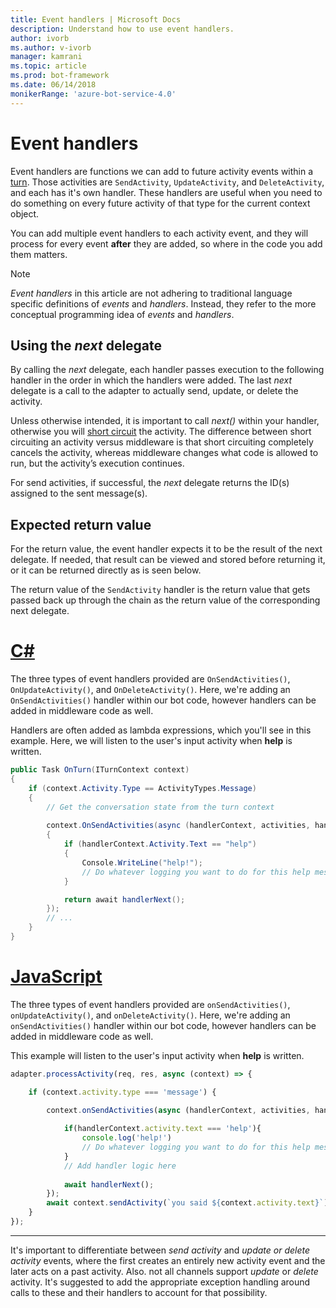 ```yaml
---
title: Event handlers | Microsoft Docs
description: Understand how to use event handlers.
author: ivorb
ms.author: v-ivorb
manager: kamrani
ms.topic: article
ms.prod: bot-framework
ms.date: 06/14/2018
monikerRange: 'azure-bot-service-4.0'
---
```


# Event handlers

Event handlers are functions we can add to future activity events within a [turn](bot-builder-basics.md#defining-a-turn). Those activities are `SendActivity`, `UpdateActivity`, and `DeleteActivity`, and each has it's own handler. These handlers are useful when you need to do something on every future activity of that type for the current context object.

You can add multiple event handlers to each activity event, and they will process for every event **after** they are added, so where in the code you add them matters.

> [!NOTE]
> *Event handlers* in this article are not adhering to traditional language specific definitions of *events* and *handlers*. Instead, they refer to the more conceptual programming idea of *events* and *handlers*.

## Using the *next* delegate

By calling the *next* delegate, each handler passes execution to the following handler in the order in which the handlers were added. The last *next* delegate is a call to the adapter to actually send, update, or delete the activity.

Unless otherwise intended, it is important to call *next()* within your handler, otherwise you will [short circuit](bot-builder-create-middleware.md#short-circuit-routing) the activity. The difference between short circuiting an activity versus middleware is that short circuiting completely cancels the activity, whereas middleware changes what code is allowed to run, but the activity’s execution continues.

For send activities, if successful, the *next* delegate returns the ID(s) assigned to the sent message(s).

## Expected return value

For the return value, the event handler expects it to be the result of the next delegate. If needed, that result can be viewed and stored before returning it, or it can be returned directly as is seen below.

The return value of the `SendActivity` handler is the return value that gets passed back up through the chain as the return value of the corresponding next delegate.

# [C#](#tab/cseventhandler)

The three types of event handlers provided are `OnSendActivities()`, `OnUpdateActivity()`, and `OnDeleteActivity()`. Here, we're adding an `OnSendActivities()` handler within our bot code, however handlers can be added in middleware code as well.

Handlers are often added as lambda expressions, which you'll see in this example. Here, we will listen to the user's input activity when **help** is written.

```cs
public Task OnTurn(ITurnContext context)
{
    if (context.Activity.Type == ActivityTypes.Message)
    {
        // Get the conversation state from the turn context
        
        context.OnSendActivities(async (handlerContext, activities, handlerNext) =>
        {
            if (handlerContext.Activity.Text == "help")
            {
                Console.WriteLine("help!");
                // Do whatever logging you want to do for this help message
            }

            return await handlerNext();
        });
        // ...
    }
}
```

# [JavaScript](#tab/jseventhandler)

The three types of event handlers provided are `onSendActivities()`, `onUpdateActivity()`, and `onDeleteActivity()`. Here, we're adding an `onSendActivities()` handler within our bot code, however handlers can be added in middleware code as well.

This example will listen to the user's input activity when **help** is written.

```js
adapter.processActivity(req, res, async (context) => {

    if (context.activity.type === 'message') {

        context.onSendActivities(async (handlerContext, activities, handlerNext) => { 
            
            if(handlerContext.activity.text === 'help'){
                console.log('help!')
                // Do whatever logging you want to do for this help message
            }
            // Add handler logic here
        
            await handlerNext(); 
        });
        await context.sendActivity(`you said ${context.activity.text}`);
    }
});
```

---

It's important to differentiate between *send activity* and *update or delete activity* events, where the first creates an entirely new activity event and the later acts on a past activity. Also. not all channels support *update* or *delete* activity. It's suggested to add the appropriate exception handling around calls to these and their handlers to account for that possibility.

